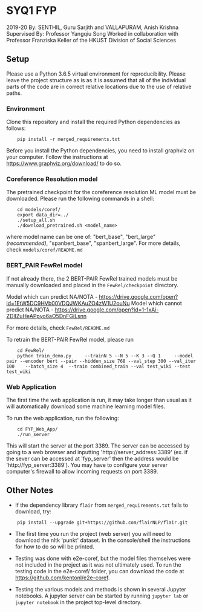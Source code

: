 # SYQ1 FYP 
2019-20
By: SENTHIL, Guru Sarjith and VALLAPURAM, Anish Krishna
Supervised By: Professor Yangqiu Song
Worked in collaboration with Professor Franziska Keller of the HKUST Division of Social Sciences 

## Setup
Please use a Python 3.6.5 virtual environment for reproducibility. Please leave the project structure as is as it is assumed that all of the individual parts of the code are in correct relative locations due to the use of relative paths.

### Environment
Clone this repository and install the required Python dependencies as follows:
```
    pip install -r merged_requirements.txt
```

Before you install the Python dependencies, you need to install graphviz on your computer. Follow the instructions at https://www.graphviz.org/download/ to do so. 

### Coreference Resolution model
The pretrained checkpoint for the coreference resolution ML model must be downloaded. Please run the following commands in a shell:
```
    cd models/coref/
    export data_dir=../
    ./setup_all.sh
    ./download_pretrained.sh <model_name>
```
where model name can be one of: "bert_base", "bert_large" _(recommended)_, "spanbert_base", "spanbert_large". For more details, check `models/coref/README.md`

### BERT_PAIR FewRel model
If not already there, the 2 BERT-PAIR FewRel trained models must be manually downloaded and placed in the `FewRel/checkpoint` directory.

Model which can predict NA/NOTA - https://drive.google.com/open?id=1EtW5DC9HVb00VDQJWKAuZO4zW1U2ouNu
Model which cannot predict NA/NOTA - https://drive.google.com/open?id=1-1xAi-ZDlIZuHeAPpyo6aO5DnFGiLsnn

For more details, check `FewRel/README.md`

To retrain the BERT-PAIR FewRel model, please run
```
    cd FewRel/
    python train_demo.py     --trainN 5 --N 5 --K 3 --Q 1     --model pair --encoder bert --pair --hidden_size 768 --val_step 300 --val_iter 100    --batch_size 4  --train combined_train --val test_wiki --test test_wiki
```

### Web Application
The first time the web application is run, it may take longer than usual as it will automatically download some machine learning model files. 

To run the web application, run the following:
```
    cd FYP_Web_App/
    ./run_server
```

This will start the server at the port 3389. The server can be accessed by going to a web browser and inputting 'http://server_address:3389' (ex. if the sever can be accessed at 'fyp_server' then the address would be 'http://fyp_server:3389').
You may have to configure your server computer's firewall to allow incoming requests on port 3389.

## Other Notes

* If the dependency library `flair` from `merged_requirements.txt` fails to download, try:
```
    pip install --upgrade git+https://github.com/flairNLP/flair.git
```

* The first time you run the project (web server) you will need to download the nltk 'punkt' dataset. In the console/shell the instructions for how to do so will be printed.

* Testing was done with e2e-coref, but the model files themselves were not included in the project as it was not ultimately used. To run the testing code in the e2e-coref/ folder, you can download the code at https://github.com/kentonl/e2e-coref.

* Testing the various models and methods is shown in several Jupyter notebooks. A jupyter server can be started by running `jupyter lab` or `jupyter notebook` in the project top-level directory.  
